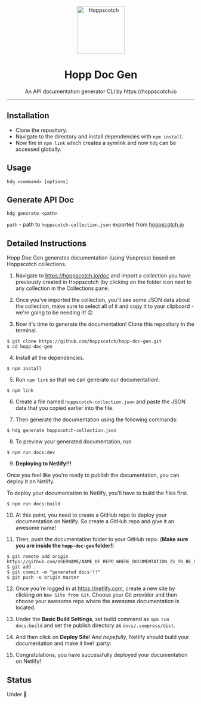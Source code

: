 <div align="center">
  <a href="https://hoppscotch.io"><img src="https://hoppscotch.io/icon.png" alt="Hoppscotch" height="128"></a>
  <br>
  <h1>Hopp Doc Gen</h1>
  <p>
    An API documentation generator CLI by https://hoppscotch.io
  </p>
</div>

---

## Installation

- Clone the repository.
- Navigate to the directory and install dependencies with `npm install`.
- Now fire in `npm link` which creates a symlink and now `hdg` can be accessed globally.

## Usage

`hdg <command> [options]`

## Generate API Doc

`hdg generate <path>`

`path` - path to `hoppscotch-collection.json` exported from [hoppscotch.io](https://hoppscotch.io/)

## Detailed Instructions

Hopp Doc Gen generates documentation (using Vuepress) based on Hoppscotch collections. 

1. Navigate to https://hoppscotch.io/doc and import a collection you have previously created in Hoppscotch (by clicking on the folder icon next to any collection in the Collections pane.

2. Once you've imported the collection, you'll see some JSON data about the collection, make sure to select all of it and copy it to your clipboard - we're going to be needing it! :wink:


3. Now it's time to generate the documentation! Clone this repository in the terminal.

```
$ git clone https://github.com/hoppscotch/hopp-doc-gen.git
$ cd hopp-doc-gen
```

4. Install all the dependencies.

```
$ npm install
```

5. Run `npm link` so that we can generate our documentation!.

```
$ npm link
```

6. Create a file named `hoppscotch-collection.json` and paste the JSON data that you copied earlier into the file. 

7. Then generate the documentation using the following commands:
```
$ hdg generate hoppscotch-collection.json
```

8. To preview your generated documentation, run 
```
$ npm run docs:dev
```

9. **Deploying to Netlify!!!**

Once you feel like you're ready to publish the documentation, you can deploy it on Netlify.

To deploy your documentation to Netlify, you'll have to build the files first.

```
$ npm run docs:build
```

10. At this point, you need to create a GitHub repo to deploy your documentation on Netlify. So create a GitHub repo and give it an awesome name!

11. Then, push the documentation folder to your GitHub repo. (**Make sure you are inside the `hopp-doc-gen` folder!**)
```
$ git remote add origin https://github.com/USERNAME/NAME_OF_REPO_WHERE_DOCUMENTATION_IS_TO_BE_DEPLOYED
$ git add .
$ git commit -m "generated docs!!!"
$ git push -u origin master
```

12. Once you're logged in at https://netlify.com, create a new site by clicking on `New Site from Git`. Choose your Git provider and then choose your awesome repo where the awesome documentation is located.

13. Under the **Basic Build Settings**, set build command as `npm run docs:build` and set the publish directory as `docs/.vuepress/dist`. 

14. And then click on **Deploy Site**! And *hopefully*, Netlify should build your documentation and make it live! :party:

15. Congratulations, you have successfully deployed your documentation on Netlify!

## Status

Under :construction:
